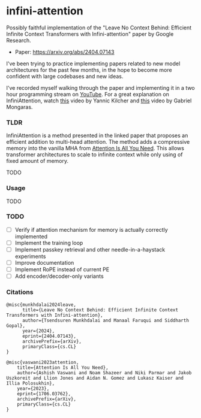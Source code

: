 # infini-attention

Possibly faithful implementation of the "Leave No Context Behind: Efficient Infinite Context Transformers with Infini-attention" paper by Google Research.

- Paper: https://arxiv.org/abs/2404.07143

I've been trying to practice implementing papers related to new model architectures for the past few months, in the hope to become more confident with large codebases and new ideas.

I've recorded myself walking through the paper and implementing it in a two hour programming stream on [YouTube](https://youtu.be/SLrSJSL4pdk). For a great explanation on InfiniAttention, watch [this](https://youtu.be/r_UBBfTPcF0) video by Yannic Kilcher and [this](https://youtu.be/MRTTGMlKgb8) video by Gabriel Mongaras.

### TLDR

InfiniAttention is a method presented in the linked paper that proposes an efficient addition to multi-head attention. The method adds a compressive memory into the vanilla MHA from [Attention Is All You Need](https://arxiv.org/abs/1706.03762). This allows transformer architectures to scale to infinite context while only using of fixed amount of memory.

TODO

### Usage

TODO

### TODO

- [ ] Verify if attention mechanism for memory is actually correctly implemented
- [ ] Implement the training loop
- [ ] Implement passkey retrieval and other needle-in-a-haystack experiments
- [ ] Improve documentation
- [ ] Implement RoPE instead of current PE
- [ ] Add encoder/decoder-only variants

### Citations

```
@misc{munkhdalai2024leave,
      title={Leave No Context Behind: Efficient Infinite Context Transformers with Infini-attention}, 
      author={Tsendsuren Munkhdalai and Manaal Faruqui and Siddharth Gopal},
      year={2024},
      eprint={2404.07143},
      archivePrefix={arXiv},
      primaryClass={cs.CL}
}
```

```
@misc{vaswani2023attention,
    title={Attention Is All You Need}, 
    author={Ashish Vaswani and Noam Shazeer and Niki Parmar and Jakob Uszkoreit and Llion Jones and Aidan N. Gomez and Lukasz Kaiser and Illia Polosukhin},
    year={2023},
    eprint={1706.03762},
    archivePrefix={arXiv},
    primaryClass={cs.CL}
}
```
